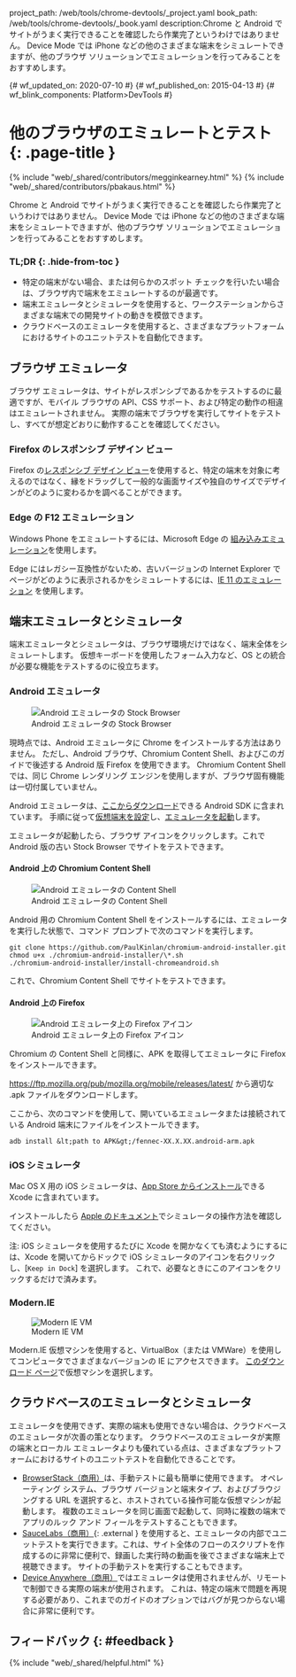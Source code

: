 project_path: /web/tools/chrome-devtools/_project.yaml
book_path: /web/tools/chrome-devtools/_book.yaml
description:Chrome と Android でサイトがうまく実行できることを確認したら作業完了というわけではありません。 Device Mode では iPhone などの他のさまざまな端末をシミュレートできますが、他のブラウザ ソリューションでエミュレーションを行ってみることをおすすめします。

{# wf_updated_on: 2020-07-10 #}
{# wf_published_on: 2015-04-13 #}
{# wf_blink_components: Platform>DevTools #}

# 他のブラウザのエミュレートとテスト {: .page-title }

{% include "web/_shared/contributors/megginkearney.html" %}
{% include "web/_shared/contributors/pbakaus.html" %}

Chrome と Android でサイトがうまく実行できることを確認したら作業完了というわけではありません。 Device Mode では iPhone などの他のさまざまな端末をシミュレートできますが、他のブラウザ ソリューションでエミュレーションを行ってみることをおすすめします。


### TL;DR {: .hide-from-toc }
- 特定の端末がない場合、または何らかのスポット チェックを行いたい場合は、ブラウザ内で端末をエミュレートするのが最適です。
- 端末エミュレータとシミュレータを使用すると、ワークステーションからさまざまな端末での開発サイトの動きを模倣できます。
- クラウドベースのエミュレータを使用すると、さまざまなプラットフォームにおけるサイトのユニットテストを自動化できます。


## ブラウザ エミュレータ

ブラウザ エミュレータは、サイトがレスポンシブであるかをテストするのに最適ですが、モバイル ブラウザの API、CSS サポート、および特定の動作の相違はエミュレートされません。
 実際の端末でブラウザを実行してサイトをテストし、すべてが想定どおりに動作することを確認してください。


### Firefox のレスポンシブ デザイン ビュー

Firefox の[レスポンシブ デザイン ビュー](https://developer.mozilla.org/en-US/docs/Tools/Responsive_Design_View)を使用すると、特定の端末を対象に考えるのではなく、縁をドラッグして一般的な画面サイズや独自のサイズでデザインがどのように変わるかを調べることができます。




### Edge の F12 エミュレーション

Windows Phone をエミュレートするには、Microsoft Edge の [組み込みエミュレーション](https://dev.modern.ie/platform/documentation/f12-devtools-guide/emulation/)を使用します。

Edge にはレガシー互換性がないため、古いバージョンの Internet Explorer でページがどのように表示されるかをシミュレートするには、[IE 11 のエミュレーション](https://msdn.microsoft.com/en-us/library/dn255001(v=vs.85).aspx) を使用します。

## 端末エミュレータとシミュレータ

端末エミュレータとシミュレータは、ブラウザ環境だけではなく、端末全体をシミュレートします。 仮想キーボードを使用したフォーム入力など、OS との統合が必要な機能をテストするのに役立ちます。

### Android エミュレータ

<figure class="attempt-right">
  <img src="imgs/android-emulator-stock-browser.png" alt="Android エミュレータの Stock Browser">
  <figcaption>Android エミュレータの Stock Browser</figcaption>
</figure>

現時点では、Android エミュレータに Chrome をインストールする方法はありません。 ただし、Android ブラウザ、Chromium Content Shell、およびこのガイドで後述する Android 版 Firefox を使用できます。 Chromium Content Shell では、同じ Chrome レンダリング エンジンを使用しますが、ブラウザ固有機能は一切付属していません。

Android エミュレータは、<a href="http://developer.android.com/sdk/installing/studio.html">ここからダウンロード</a>できる Android SDK に含まれています。
 手順に従って<a href="http://developer.android.com/tools/devices/managing-avds.html">仮想端末を設定</a>し、<a href="http://developer.android.com/tools/devices/emulator.html">エミュレータを起動</a>します。

エミュレータが起動したら、ブラウザ アイコンをクリックします。これで Android 版の古い Stock Browser でサイトをテストできます。

#### Android 上の Chromium Content Shell

<figure class="attempt-right">
  <img src="imgs/android-avd-contentshell.png" alt="Android エミュレータの Content Shell">
  <figcaption>Android エミュレータの Content Shell</figcaption>
</figure>

Android 用の Chromium Content Shell をインストールするには、エミュレータを実行した状態で、コマンド プロンプトで次のコマンドを実行します。


    git clone https://github.com/PaulKinlan/chromium-android-installer.git
    chmod u+x ./chromium-android-installer/\*.sh
    ./chromium-android-installer/install-chromeandroid.sh

これで、Chromium Content Shell でサイトをテストできます。


#### Android 上の Firefox

<figure class="attempt-right">
  <img src="imgs/ff-on-android-emulator.png" alt="Android エミュレータ上の Firefox アイコン">
  <figcaption>Android エミュレータ上の Firefox アイコン</figcaption>
</figure>

Chromium の Content Shell と同様に、APK を取得してエミュレータに Firefox をインストールできます。

<a href="https://ftp.mozilla.org/pub/mozilla.org/mobile/releases/latest/">https://ftp.mozilla.org/pub/mozilla.org/mobile/releases/latest/</a> から適切な .apk ファイルをダウンロードします。

ここから、次のコマンドを使用して、開いているエミュレータまたは接続されている Android 端末にファイルをインストールできます。

    adb install &lt;path to APK&gt;/fennec-XX.X.XX.android-arm.apk


### iOS シミュレータ

Mac OS X 用の iOS シミュレータは、[App Store からインストール](https://itunes.apple.com/us/app/xcode/id497799835?ls=1&mt=12)できる Xcode に含まれています。


インストールしたら [Apple のドキュメント](https://developer.apple.com/library/prerelease/ios/documentation/IDEs/Conceptual/iOS_Simulator_Guide/Introduction/Introduction.html)でシミュレータの操作方法を確認してください。

注: iOS シミュレータを使用するたびに Xcode を開かなくても済むようにするには、Xcode を開いてからドックで iOS シミュレータのアイコンを右クリックし、[`Keep in Dock`] を選択します。 これで、必要なときにこのアイコンをクリックするだけで済みます。

### Modern.IE

<figure class="attempt-right">
  <img src="imgs/modern-ie-simulator.png" alt="Modern IE VM">
  <figcaption>Modern IE VM</figcaption>
</figure>

Modern.IE 仮想マシンを使用すると、VirtualBox（または VMWare）を使用してコンピュータでさまざまなバージョンの IE にアクセスできます。 <a href="https://modern.ie/en-us/virtualization-tools#downloads">このダウンロード ページ</a>で仮想マシンを選択します。


## クラウドベースのエミュレータとシミュレータ

エミュレータを使用できず、実際の端末も使用できない場合は、クラウドベースのエミュレータが次善の策となります。 クラウドベースのエミュレータが実際の端末とローカル エミュレータよりも優れている点は、さまざまなプラットフォームにおけるサイトのユニットテストを自動化できることです。

* [BrowserStack（商用）](https://www.browserstack.com/automate)は、手動テストに最も簡単に使用できます。 オペレーティング システム、ブラウザ バージョンと端末タイプ、およびブラウジングする URL を選択すると、ホストされている操作可能な仮想マシンが起動します。 複数のエミュレータを同じ画面で起動して、同時に複数の端末でアプリのルック アンド フィールをテストすることもできます。
* [SauceLabs（商用）](https://saucelabs.com/){: .external } を使用すると、エミュレータの内部でユニットテストを実行できます。これは、サイト全体のフローのスクリプトを作成するのに非常に便利で、録画した実行時の動画を後でさまざまな端末上で視聴できます。 サイトの手動テストを実行することもできます。
* [Device Anywhere（商用）](http://www.keynote.com/solutions/testing/mobile-testing)ではエミュレータは使用されませんが、リモートで制御できる実際の端末が使用されます。
 これは、特定の端末で問題を再現する必要があり、これまでのガイドのオプションではバグが見つからない場合に非常に便利です。


## フィードバック {: #feedback }

{% include "web/_shared/helpful.html" %}
